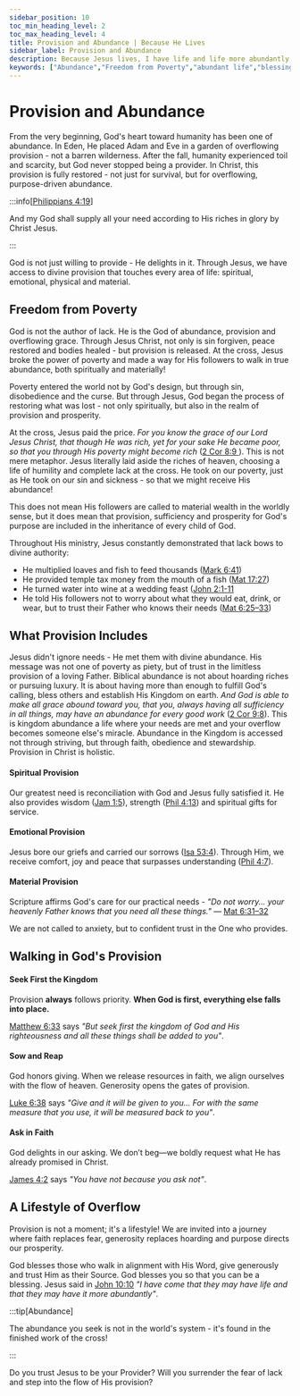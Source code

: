 ```yaml
---
sidebar_position: 10
toc_min_heading_level: 2
toc_max_heading_level: 4
title: Provision and Abundance | Because He Lives
sidebar_label: Provision and Abundance
description: Because Jesus lives, I have life and life more abundantly! Now that identity and authority are established, the believer sees the fullness and richness of life in Christ—spiritually, emotionally and even materially.
keywords: ["Abundance","Freedom from Poverty","abundant life","blessings in Christ","fullness of life","life to the full","divine provision","overflow of grace","spiritual riches in Jesus","more than enough"]
---
```


# Provision and Abundance

From the very beginning, God's heart toward humanity has been one of abundance. In Eden, He placed Adam and
Eve in a garden of overflowing provision - not a barren wilderness. After the fall, humanity experienced toil
and scarcity, but God never stopped being a provider. In Christ, this provision is fully restored - not just
for survival, but for overflowing, purpose-driven abundance.

:::info[[Philippians 4:19](https://www.biblegateway.com/passage/?search=phil%204%3A19&version=NKJV)]

And my God shall supply all your need according to His riches in glory by Christ Jesus.

:::

God is not just willing to provide - He delights in it. Through Jesus, we have access to divine provision that
touches every area of life: spiritual, emotional, physical and material.

## Freedom from Poverty

God is not the author of lack. He is the God of abundance, provision and overflowing grace. Through Jesus Christ,
not only is sin forgiven, peace restored and bodies healed - but provision is released. At the cross, Jesus broke
the power of poverty and made a way for His followers to walk in true abundance, both spiritually and materially!

Poverty entered the world not by God's design, but through sin, disobedience and the curse. But through Jesus,
God began the process of restoring what was lost - not only spiritually, but also in the realm of provision and
prosperity.

At the cross, Jesus paid the price. *For you know the grace of our Lord Jesus Christ, that though He was rich,
yet for your sake He became poor, so that you through His poverty might become rich*
([2 Cor 8:9 ](https://www.biblegateway.com/passage/?search=2%20cor%208%3A9&version=NKJV)).
This is not mere metaphor. Jesus literally laid aside the riches of heaven, choosing a life of humility and
complete lack at the cross. He took on our poverty, just as He took on our sin and sickness - so that we might
receive His abundance! 

This does not mean His followers are called to material wealth in the worldly sense, but it does mean that provision,
sufficiency and prosperity for God's purpose are included in the inheritance of every child of God.

Throughout His ministry, Jesus constantly demonstrated that lack bows to divine authority:

- He multiplied loaves and fish to feed thousands ([Mark 6:41](https://www.biblegateway.com/passage/?search=Mark%206%3A41&version=NKJV))
- He provided temple tax money from the mouth of a fish ([Mat 17:27](https://www.biblegateway.com/passage/?search=Mat%2017%3A27&version=NKJV))
- He turned water into wine at a wedding feast ([John 2:1-11](https://www.biblegateway.com/passage/?search=John%202&version=NKJV)
- He told His followers not to worry about what they would eat, drink, or wear, but to trust their
Father who knows their needs ([Mat 6:25–33](https://www.biblegateway.com/passage/?search=Mat%206%3A25%E2%80%9333&version=NKJV))

## What Provision Includes

Jesus didn't ignore needs - He met them with divine abundance. His message was not one of poverty as piety,
but of trust in the limitless provision of a loving Father. Biblical abundance is not about hoarding riches or
pursuing luxury. It is about having more than enough to fulfill God's calling, bless others and establish His
Kingdom on earth. *And God is able to make all grace abound toward you, that you, always having all sufficiency in
all things, may have an abundance for every good work* ([2 Cor 9:8](https://www.biblegateway.com/passage/?search=2%20Cor%209%3A8&version=NKJV)).
This is kingdom abundance a life where your needs are met and your overflow becomes someone else's miracle.
Abundance in the Kingdom is accessed not through striving, but through faith, obedience and stewardship. 
Provision in Christ is holistic. 

#### Spiritual Provision

Our greatest need is reconciliation with God and Jesus fully satisfied it. He also provides
wisdom ([Jam 1:5](https://www.biblegateway.com/passage/?search=jam%201%3A5&version=NKJV)),
strength ([Phil 4:13](https://www.biblegateway.com/passage/?search=phil%204%3A13&version=NKJV)) and spiritual gifts for service.

#### Emotional Provision

Jesus bore our griefs and carried our sorrows ([Isa 53:4](https://www.biblegateway.com/passage/?search=isa%2053%3A4&version=NKJV)).
Through Him, we receive comfort, joy and peace that surpasses understanding
([Phil 4:7](https://www.biblegateway.com/passage/?search=phil%204%3A7&version=NKJV)).

#### Material Provision

Scripture affirms God's care for our practical needs - *"Do not worry... your heavenly Father
knows that you need all these things."* — [Mat 6:31–32](https://www.biblegateway.com/passage/?search=Matthew%206%3A31%E2%80%9332&version=NKJV)

We are not called to anxiety, but to confident trust in the One who provides.

## Walking in God's Provision

#### Seek First the Kingdom

Provision **always** follows priority. **When God is first, everything else falls into place.**

[Matthew 6:33](https://www.biblegateway.com/passage/?search=mat%206%3A33&version=NKJV) says 
*"But seek first the kingdom of God and His righteousness and all these things shall be added to you"*. 

#### Sow and Reap

God honors giving. When we release resources in faith, we align ourselves with the flow of heaven.
Generosity opens the gates of provision.

[Luke 6:38](https://www.biblegateway.com/passage/?search=lk%206%3A38&version=NKJV) says *"Give and it will be given to you...
For with the same measure that you use, it will be measured back to you"*.

#### Ask in Faith

God delights in our asking. We don’t beg—we boldly request what He has already promised in Christ.

[James 4:2](https://www.biblegateway.com/passage/?search=james%204%3A2&version=NKJV) says *"You have not because you ask not"*.

## A Lifestyle of Overflow
Provision is not a moment; it's a lifestyle! We are invited into a journey where faith replaces fear, 
generosity replaces hoarding and purpose directs our prosperity.

God blesses those who walk in alignment with His Word, give generously and trust Him as their Source.
God blesses you so that you can be a blessing. Jesus said in
[John 10:10](https://www.biblegateway.com/passage/?search=jn%2010%3A10&version=NKJV) *"I have come
that they may have life and that they may have it more abundantly"*.

:::tip[Abundance]

The abundance you seek is not in the world's system - it's found in the finished work of the cross!

:::

Do you trust Jesus to be your Provider? Will you surrender the fear of lack and step into the flow of His provision?